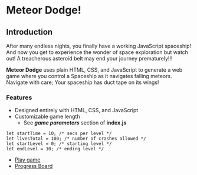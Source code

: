 # Meteor Dodge!

## Introduction
After many endless nights, you finally have a working JavaScript spaceship! And now you get to experience the wonder of space exploration but watch out! A  treacherous asteroid belt may end your journey prematurely!!!

**Meteor Dodge** uses plain HTML, CSS, and JavaScript to generate a web game where you control a Spaceship as it navigates falling meteors. Navigate with care; Your spaceship has duct tape on its wings!

### Features
- Designed entirely with HTML, CSS, and JavaScript
- Customizable game length
  - See ***game parameters*** section of **index.js**
  
```
let startTime = 10; /* secs per level */
let livesTotal = 100; /* number of crashes allowed */
let startLevel = 0; /* starting level */
let endLevel = 10; /* ending level */
```
- [Play game](https://v-castaneda.github.io/game-word-asteroid/)
- [Progress Board](https://github.com/users/v-castaneda/projects/1/views/1)
